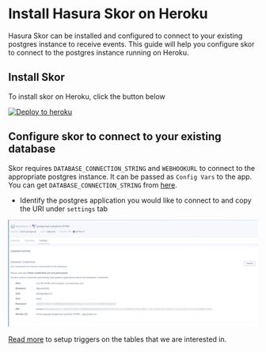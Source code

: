 # Install Hasura Skor on Heroku

Hasura Skor can be installed and configured to connect to your existing postgres instance to receive events. This guide will help you configure skor to connect to the postgres instance running on Heroku.

## Install Skor

To install skor on Heroku, click the button below

[![Deploy to heroku](https://www.herokucdn.com/deploy/button.svg)](https://heroku.com/deploy?template=https://github.com/karthikvt26/skor-heroku)

## Configure skor to connect to your existing database

Skor requires `DATABASE_CONNECTION_STRING` and `WEBHOOKURL` to connect to the appropriate postgres instance. It can be passed as `Config Vars` to the app. You can get `DATABASE_CONNECTION_STRING` from [here](https://data.heroku.com/). 
  - Identify the postgres application you would like to connect to and copy the URI under `settings` tab

![alt text](./assets/HerokuPostgresCredential.jpg)

[Read more](https://github.com/hasura/skor/#1-set-up-the-triggers) to setup triggers on the tables that we are interested in.

